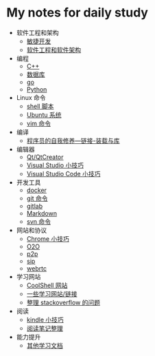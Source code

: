 # My notes for daily study

- 软件工程和架构
  - [敏捷开发](./agile/)
  - [软件工程和软件架构](./software_architecture/README.md)
- 编程
  - [C++](./cplusplus/)
  - [数据库](./database/)
  - [go](./go/README.md)
  - [Python](https://github.com/xueqing/Python.git)
- Linux 命令
  - [shell 脚本](./shell/)
  - [Ubuntu 系统](./ubuntu_study/)
  - [vim 命令](./vim/)
- 编译
  - [程序员的自我修养—链接-装载与库](./程序员的自我修养—链接-装载与库/)
- 编辑器
  - [Qt/QtCreator](./qt/)
  - [Visual Studio 小技巧](./vs/)
  - [Visual Studio Code 小技巧](./vscode/)
- 开发工具
  - [docker](./docker/)
  - [git 命令](./git/README.md)
  - [gitlab](./gitlab/)
  - [Markdown](./markdown/)
  - [svn 命令](./svn/)
- 网站和协议
  - [Chrome 小技巧](./chrome/)
  - [O2O](./o2o/)
  - [p2p](./p2p/)
  - [sip](./sip/)
  - [webrtc](./webrtc/)
- 学习网站
  - [CoolShell 网站](./coolshell/)
  - [一些学习网站/链接](./course/)
  - [整理 stackoverflow 的问题](./stackoverflow/)
- 阅读
  - [kindle 小技巧](./kindle/)
  - [阅读笔记整理](./quote_collection/)
- 能力提升
  - [其他学习文档](./others/)
